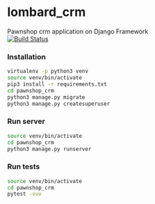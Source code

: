 # lombard_crm

Pawnshop crm application on Django Framework  
[![Build Status](https://travis-ci.com/glokzs/lombard_crm.svg?branch=master)](https://travis-ci.com/glokzs/lombard_crm)

### Installation
```bash
virtualenv -p python3 venv  
source venv/bin/activate  
pip3 install -r requirements.txt
cd pawnshop_crm  
python3 manage.py migrate
python3 manage.py createsuperuser 
```

### Run server

```bash
source venv/bin/activate  
cd pawnshop_crm   
python3 manage.py runserver  
```

### Run tests

```bash
source venv/bin/activate  
cd pawnshop_crm  
pytest -vvv
```
